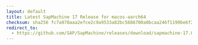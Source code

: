```yaml
---
layout: default
title: Latest SapMachine 17 Release for macos-aarch64
checksum: sha256 fc7a970aaa2efce2c9a9533a82bc5686700a0bcaa246f1199be6f2300c2304a7
redirect_to:
  - https://github.com/SAP/SapMachine/releases/download/sapmachine-17.0.10/sapmachine-jre-17.0.10_macos-aarch64_bin.tar.gz
---
```

